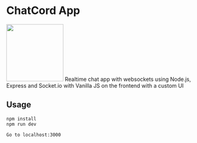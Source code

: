 # ChatCord App

<img src="https://res.cloudinary.com/du4mbzbao/image/upload/v1619242746/my%20projects/metromessaging_metro_11398_bahup0.png" width="150px" height="150px">
Realtime chat app with websockets using Node.js, Express and Socket.io with Vanilla JS on the frontend with a custom UI


## Usage
```
npm install
npm run dev

Go to localhost:3000
```